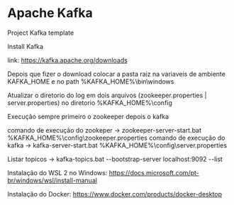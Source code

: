 # Apache Kafka
Project Kafka template


Install Kafka

link: https://kafka.apache.org/downloads

Depois que fizer o download colocar a pasta raiz na variaveis de ambiente KAFKA_HOME e no path %KAFKA_HOME%\bin\windows

Atualizar o diretorio do log em dois arquivos (zookeeper.properties | server.properties) no diretorio %KAFKA_HOME%\config

Execução sempre primeiro o zookeeper depois o kafka

comando de execução do zookeper -> zookeeper-server-start.bat  %KAFKA_HOME%\config\zookeeper.properties
comando de execução do kafka ->  kafka-server-start.bat %KAFKA_HOME%\config\server.properties

Listar topicos -> kafka-topics.bat --bootstrap-server localhost:9092 --list

Instalação do WSL 2 no Windows: https://docs.microsoft.com/pt-br/windows/wsl/install-manual

Instalação do Docker: https://www.docker.com/products/docker-desktop
